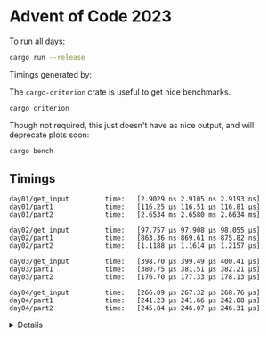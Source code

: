 # Advent of Code 2023

To run all days:

```sh
cargo run --release
```

Timings generated by:

The `cargo-criterion` crate is useful to get nice benchmarks.

```sh
cargo criterion
```

Though not required, this just doesn't have as nice output, and will deprecate plots soon:

```sh
cargo bench
```

## Timings

```
day01/get_input         time:   [2.9029 ns 2.9105 ns 2.9193 ns]                             
day01/part1             time:   [116.25 µs 116.51 µs 116.81 µs]                        
day01/part2             time:   [2.6534 ms 2.6580 ms 2.6634 ms]

day02/get_input         time:   [97.757 µs 97.908 µs 98.055 µs]                            
day02/part1             time:   [863.36 ns 869.61 ns 875.82 ns]                         
day02/part2             time:   [1.1188 µs 1.1614 µs 1.2157 µs]

day03/get_input         time:   [398.70 µs 399.49 µs 400.41 µs]
day03/part1             time:   [380.75 µs 381.51 µs 382.21 µs]
day03/part2             time:   [176.70 µs 177.33 µs 178.13 µs]

day04/get_input         time:   [266.09 µs 267.32 µs 268.76 µs]
day04/part1             time:   [241.23 µs 241.66 µs 242.08 µs]
day04/part2             time:   [245.84 µs 246.07 µs 246.31 µs]

```
<details>
</details>

